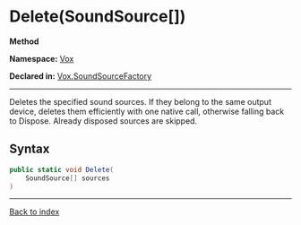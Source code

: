 # Delete(SoundSource[])

**Method**

**Namespace:** [Vox](Vox.md)

**Declared in:** [Vox.SoundSourceFactory](Vox.SoundSourceFactory.md)

------



Deletes the specified sound sources. If they belong to the same output
device, deletes them efficiently with one native call, otherwise
falling back to Dispose. Already disposed sources are skipped.


## Syntax

```csharp
public static void Delete(
	SoundSource[] sources
)
```

------

[Back to index](index.md)